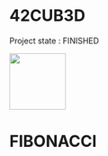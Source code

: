 # 42CUB3D

Project state : FINISHED


 <img src=" https://i.imgur.com/a5ZPIZZ.gif" width="100" height="100" />



# FIBONACCI
